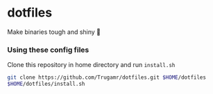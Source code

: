 # dotfiles
Make binaries tough and shiny 💎

### Using these config files
Clone this repository in home directory and run `install.sh`
```bash
git clone https://github.com/Trugamr/dotfiles.git $HOME/dotfiles
$HOME/dotfiles/install.sh
```
